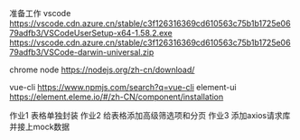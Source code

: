 准备工作
vscode 
https://vscode.cdn.azure.cn/stable/c3f126316369cd610563c75b1b1725e0679adfb3/VSCodeUserSetup-x64-1.58.2.exe
https://vscode.cdn.azure.cn/stable/c3f126316369cd610563c75b1b1725e0679adfb3/VSCode-darwin-universal.zip

chrome
node https://nodejs.org/zh-cn/download/

vue-cli https://www.npmjs.com/search?q=vue-cli
element-ui https://element.eleme.io/#/zh-CN/component/installation

作业1 表格单独封装
作业2 给表格添加高级筛选项和分页
作业3 添加axios请求库并接上mock数据